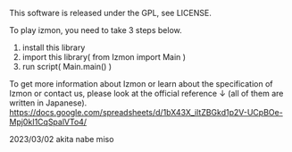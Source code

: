 This software is released under the GPL, see LICENSE.

To play izmon, you need to take 3 steps below.

1. install this library
2. import this library( from Izmon import Main )
3. run script( Main.main() )

To get more information about Izmon or learn about the specification of Izmon or contact us,
please look at the official reference ↓ (all of them are written in Japanese).
https://docs.google.com/spreadsheets/d/1bX43X_iltZBGkd1p2V-UCpBOe-Mpj0kI1CqSpalVTo4/

2023/03/02 akita nabe miso